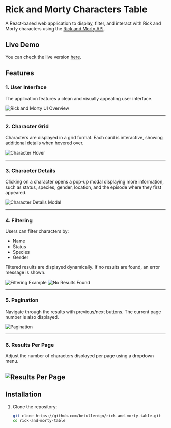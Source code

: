 # Rick and Morty Characters Table

A React-based web application to display, filter, and interact with Rick and Morty characters using the [Rick and Morty API](https://rickandmortyapi.com/).

## Live Demo
You can check the live version [here](https://betullerdgn.github.io/rick-and-morty-table).

## Features

### 1. **User Interface**
The application features a clean and visually appealing user interface.

![Rick and Morty UI Overview](https://betullerdgn.github.io/rick-and-morty-table/assets/image-06.png)

---

### 2. **Character Grid**
Characters are displayed in a grid format. Each card is interactive, showing additional details when hovered over.

![Character Hover](https://betullerdgn.github.io/rick-and-morty-table/assets/image-02.png)

---

### 3. **Character Details**
Clicking on a character opens a pop-up modal displaying more information, such as status, species, gender, location, and the episode where they first appeared.

![Character Details Modal](https://betullerdgn.github.io/rick-and-morty-table/assets/image-03.png)

---

### 4. **Filtering**
Users can filter characters by:
- Name
- Status
- Species
- Gender

Filtered results are displayed dynamically. If no results are found, an error message is shown.

![Filtering Example](https://betullerdgn.github.io/rick-and-morty-table/assets/image-01.png)
![No Results Found](https://betullerdgn.github.io/rick-and-morty-table/assets/image-05.png)

---

### 5. **Pagination**
Navigate through the results with previous/next buttons. The current page number is also displayed.

![Pagination](https://betullerdgn.github.io/rick-and-morty-table/assets/image-04.png)

---

### 6. **Results Per Page**
Adjust the number of characters displayed per page using a dropdown menu.

![Results Per Page](https://betullerdgn.github.io/rick-and-morty-table/assets/image-04.png)
---

## Installation

1. Clone the repository:
   ```bash
   git clone https://github.com/betullerdgn/rick-and-morty-table.git
   cd rick-and-morty-table
